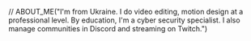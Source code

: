 // ABOUT_ME("I'm from Ukraine. I do video editing, motion design at a professional level. By education, I'm a cyber security specialist. I also manage communities in Discord and streaming on Twitch.")
